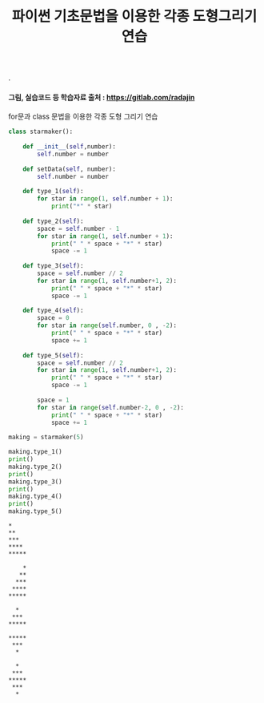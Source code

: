 ﻿---
layout: post
title: "파이썬 기초문법을 이용한 각종 도형그리기 연습"
tags: [Python]
comments: true
---

.

#### 그림, 실습코드 등 학습자료 출처 : https://gitlab.com/radajin

for문과 class 문법을 이용한 각종 도형 그리기 연습


```python
class starmaker():
    
    def __init__(self,number):
        self.number = number
    
    def setData(self, number):
        self.number = number
        
    def type_1(self):
        for star in range(1, self.number + 1):
            print("*" * star)
    
    def type_2(self):
        space = self.number - 1
        for star in range(1, self.number + 1):
            print(" " * space + "*" * star)
            space -= 1
    
    def type_3(self):
        space = self.number // 2
        for star in range(1, self.number+1, 2):
            print(" " * space + "*" * star)
            space -= 1
    
    def type_4(self):
        space = 0
        for star in range(self.number, 0 , -2):
            print(" " * space + "*" * star)
            space += 1
            
    def type_5(self):
        space = self.number // 2
        for star in range(1, self.number+1, 2):
            print(" " * space + "*" * star)
            space -= 1
    
        space = 1
        for star in range(self.number-2, 0 , -2):
            print(" " * space + "*" * star)
            space += 1
            
making = starmaker(5)

making.type_1()
print()
making.type_2()
print()
making.type_3()
print()
making.type_4()
print()
making.type_5()
```

    *
    **
    ***
    ****
    *****
    
        *
       **
      ***
     ****
    *****
    
      *
     ***
    *****
    
    *****
     ***
      *
    
      *
     ***
    *****
     ***
      *
    
